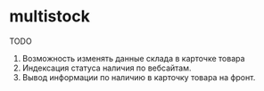 # multistock
TODO
1. Возможность изменять данные склада в карточке товара
2. Индексация статуса наличия по вебсайтам.
3. Вывод информации по наличию в карточку товара на фронт.